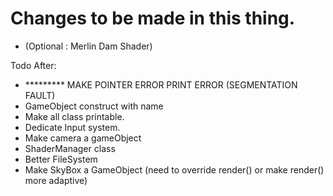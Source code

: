 # Changes to be made in this thing.

- (Optional : Merlin Dam Shader)

Todo After:
- ********* MAKE POINTER ERROR PRINT ERROR (SEGMENTATION FAULT)
- GameObject construct with name
- Make all class printable.
- Dedicate Input system.
- Make camera a gameObject
- ShaderManager class
- Better FileSystem
- Make SkyBox a GameObject (need to override render() or make render() more adaptive)

